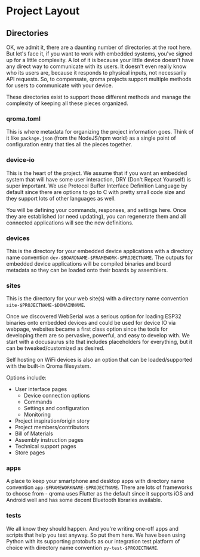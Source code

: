 # Project Layout

## Directories

OK, we admit it, there are a daunting number of directories at the root here. But let's face it, if you want to work with embedded systems, you've signed up for a little complexity. A lot of it is because your little device doesn't have any direct way to communicate with its users. It doesn't even really know who its users are, because it responds to physical inputs, not necessarily API requests. So, to compensate, qroma projects support multiple methods for users to communicate with your device. 

These directories exist to support those different methods and manage the complexity of keeping all these pieces organized.


### qroma.toml

This is where metadata for organizing the project information goes. Think of it like `package.json` (from the NodeJS/npm world) as a single point of configuration entry that ties all the pieces together.


### device-io

This is the heart of the project. We assume that if you want an embedded system that will have some user interaction, DRY (Don't Repeat Yourself) is super important. We use Protocol Buffer Interface Definition Language by default since there are options to go to C with pretty small code size and they support lots of other languages as well.

You will be defining your commands, responses, and settings here. Once they are established (or need updating), you can regenerate them and all connected applications will see the new definitions.


### devices

This is the directory for your embedded device applications with a directory name convention `dev-$BOARDNAME-$FRAMEWORK-$PROJECTNAME`. The outputs for embedded device applications will be compiled binaries and board metadata so they can be loaded onto their boards by assemblers.


### sites

This is the directory for your web site(s) with a directory name convention `site-$PROJECTNAME-$DOMAINNAME`. 

Once we discovered WebSerial was a serious option for loading ESP32 binaries onto embedded devices and could be used for device IO via webpage, websites became a first class option since the tools for developing them are so pervasive, powerful, and easy to develop with. We start with a docusaurus site that includes placeholders for everything, but it can be tweaked/customized as desired.

Self hosting on WiFi devices is also an option that can be loaded/supported with the built-in Qroma filesystem.

Options include:
* User interface pages
  * Device connection options
  * Commands
  * Settings and configuration
  * Monitoring
* Project inspiration/origin story
* Project members/contributors
* Bill of Materials
* Assembly instruction pages
* Technical support pages
* Store pages


### apps

A place to keep your smartphone and desktop apps with directory name convention `app-$FRAMEWORKNAME-$PROJECTNAME`. There are lots of frameworks to choose from - qroma uses Flutter as the default since it supports iOS and Android well and has some decent Bluetooth libraries available. 


### tests

We all know they should happen. And you're writing one-off apps and scripts that help you test anyway. So put them here. We have been using Python with its supporting protobufs as our integration test platform of choice with directory name convention `py-test-$PROJECTNAME`.
